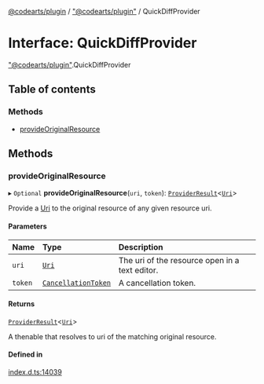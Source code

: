 [@codearts/plugin](../README.md) / ["@codearts/plugin"](../modules/_codearts_plugin_.md) / QuickDiffProvider

# Interface: QuickDiffProvider

["@codearts/plugin"](../modules/_codearts_plugin_.md).QuickDiffProvider

## Table of contents

### Methods

- [provideOriginalResource](codearts_plugin_.QuickDiffProvider.md#provideoriginalresource)

## Methods

### provideOriginalResource

▸ `Optional` **provideOriginalResource**(`uri`, `token`): [`ProviderResult`](../modules/_codearts_plugin_.md#providerresult)<[`Uri`](../classes/codearts_plugin_.Uri.md)\>

Provide a [Uri](../classes/codearts_plugin_.Uri.md) to the original resource of any given resource uri.

#### Parameters

| Name | Type | Description |
| :------ | :------ | :------ |
| `uri` | [`Uri`](../classes/codearts_plugin_.Uri.md) | The uri of the resource open in a text editor. |
| `token` | [`CancellationToken`](codearts_plugin_.CancellationToken.md) | A cancellation token. |

#### Returns

[`ProviderResult`](../modules/_codearts_plugin_.md#providerresult)<[`Uri`](../classes/codearts_plugin_.Uri.md)\>

A thenable that resolves to uri of the matching original resource.

#### Defined in

[index.d.ts:14039](https://github.com/huaweicloud/cloudide-plugin-api/blob/5055bbd/index.d.ts#L14039)
